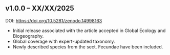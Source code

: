 ## v1.0.0 – XX/XX/2025  
DOI: https://doi.org/10.5281/zenodo.14998163  
- Initial release associated with the article accepted in Global Ecology and Biogeography.  
- Global coverage with expert-updated taxonomy.
- Newly described species from the sect. Fecundae have been included.
  
